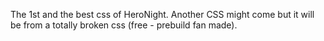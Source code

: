 The 1st and the best css of HeroNight. Another CSS might come but it will be from a totally broken css (free - prebuild fan made).
